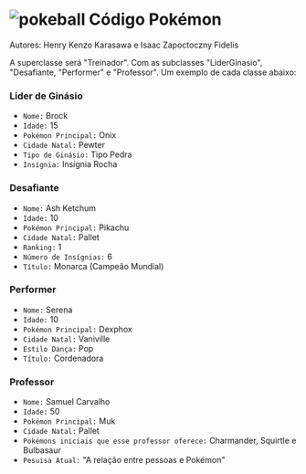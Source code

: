 # ![pokeball](https://i.imgur.com/e0ro2kU.png) Código Pokémon

Autores: Henry Kenzo Karasawa e Isaac Zapoctoczny Fidelis

A superclasse será "Treinador". Com as subclasses "LiderGinasio", "Desafiante, "Performer" e "Professor". Um exemplo de cada classe abaixo:

<h3>Lider de Ginásio</h3>

- `Nome:` Brock
- `Idade:` 15
- `Pokémon Principal:` Onix
- `Cidade Natal:` Pewter
- `Tipo de Ginásio:` Tipo Pedra
- `Insígnia:` Insígnia Rocha

<h3>Desafiante</h3>

- `Nome:` Ash Ketchum
- `Idade:` 10
- `Pokémon Principal:` Pikachu
- `Cidade Natal:` Pallet
- `Ranking:` 1
- `Número de Insígnias:` 6
- `Título:` Monarca (Campeão Mundial)

<h3>Performer</h3>

- `Nome:` Serena
- `Idade:` 10
- `Pokémon Principal:` Dexphox
- `Cidade Natal:` Vaniville
- `Estilo Dança:` Pop
- `Título:` Cordenadora

<h3>Professor</h3>

- `Nome:` Samuel Carvalho
- `Idade:` 50
- `Pokémon Principal:` Muk
- `Cidade Natal:` Pallet
- `Pokémons iniciais que esse professor oferece:` Charmander, Squirtle e Bulbasaur
- `Pesuisa Atual:` "A relação entre pessoas e Pokémon"
